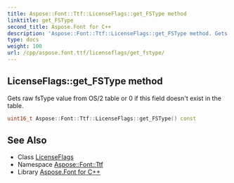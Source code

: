 ```yaml
---
title: Aspose::Font::Ttf::LicenseFlags::get_FSType method
linktitle: get_FSType
second_title: Aspose.Font for C++
description: 'Aspose::Font::Ttf::LicenseFlags::get_FSType method. Gets raw fsType value from OS/2 table or 0 if this field doesn''t exist in the table in C++.'
type: docs
weight: 100
url: /cpp/aspose.font.ttf/licenseflags/get_fstype/
---
```

## LicenseFlags::get_FSType method


Gets raw fsType value from OS/2 table or 0 if this field doesn't exist in the table.

```cpp
uint16_t Aspose::Font::Ttf::LicenseFlags::get_FSType() const
```

## See Also

* Class [LicenseFlags](../)
* Namespace [Aspose::Font::Ttf](../../)
* Library [Aspose.Font for C++](../../../)
